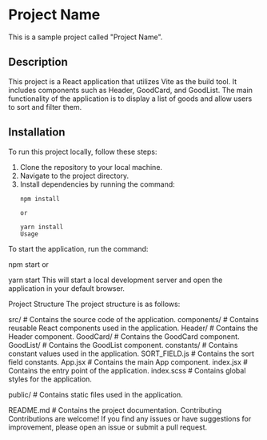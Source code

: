 # Project Name

This is a sample project called "Project Name".

## Description

This project is a React application that utilizes Vite as the build tool. It includes components such as Header, GoodCard, and GoodList. The main functionality of the application is to display a list of goods and allow users to sort and filter them.

## Installation

To run this project locally, follow these steps:

1. Clone the repository to your local machine.
2. Navigate to the project directory.
3. Install dependencies by running the command:
   ```shell
   npm install

   or

   yarn install
   Usage
To start the application, run the command:

npm start
or

yarn start
This will start a local development server and open the application in your default browser.

Project Structure
The project structure is as follows:


src/                # Contains the source code of the application.
  components/       # Contains reusable React components used in the application.
    Header/         # Contains the Header component.
    GoodCard/       # Contains the GoodCard component.
    GoodList/       # Contains the GoodList component.
  constants/        # Contains constant values used in the application.
    SORT_FIELD.js   # Contains the sort field constants.
  App.jsx           # Contains the main App component.
  index.jsx         # Contains the entry point of the application.
  index.scss        # Contains global styles for the application.

public/             # Contains static files used in the application.

README.md           # Contains the project documentation.
Contributing
Contributions are welcome! If you find any issues or have suggestions for improvement, please open an issue or submit a pull request.

